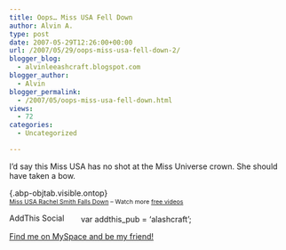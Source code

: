 ```yaml
---
title: Oops… Miss USA Fell Down
author: Alvin A.
type: post
date: 2007-05-29T12:26:00+00:00
url: /2007/05/29/oops-miss-usa-fell-down-2/
blogger_blog:
  - alvinleeashcraft.blogspot.com
blogger_author:
  - Alvin
blogger_permalink:
  - /2007/05/oops-miss-usa-fell-down.html
views:
  - 72
categories:
  - Uncategorized

---
```

I&#8217;d say this Miss USA has no shot at the Miss Universe crown. She should have taken a bow.

[][1]{.abp-objtab.visible.ontop}  
<span style="font-size:78%;"><a href="http://www.break.com/index/miss-usa-rachel-smith-falls-down.html">Miss USA Rachel Smith Falls Down</a> &#8211; Watch more <a href="http://www.break.com/">free videos</a></span>

<!-- AddThis Bookmark Button BEGIN -->

  
<a href="http://www.addthis.com/bookmark.php" target="_blank"><img data-recalc-dims="1" loading="lazy" decoding="async" src="https://i0.wp.com/s9.addthis.com/button1-bm.gif?resize=125%2C16" alt="AddThis Social Bookmark Button" border="0" height="16" width="125" /></a> var addthis_pub = &#8216;alashcraft&#8217;;  
<!-- AddThis Bookmark Button END -->

<div class="blogger-post-footer">
  <a href="http://www.myspace.com/alvinashcraft">Find me on MySpace and be my friend!</a></p>
</div>

 [1]: http://embed.break.com/MzAyNjQ3 "Click here to block this object with Adblock Plus"